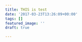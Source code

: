 ```yaml
---
title: THIS is test
date: '2017-03-23T13:26:09+00:00'
tags: []
featured_image: ''
draft: true

---
```

